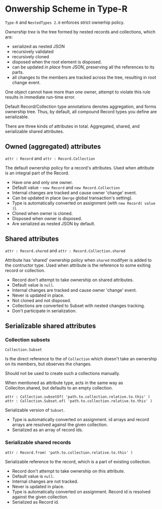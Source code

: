 # Onwership Scheme in Type-R

`Type-R` and `NestedTypes 2.0` enforces strict ownerhip policy.

*Ownership tree* is the tree formed by nested records and collections, which are:
- serialized as nested JSON
- recursively validated
- recursively cloned
- disposed when the root element is disposed.
- can be updated _in place_ from JSON, preserving all the references to its parts.
- all changes to the members are tracked across the tree, resulting in root change event.

One object cannot have more than one owner, attempt to violate this rule results 
in immediate run-time error.

Default Record/Collection type annotations denotes aggregation, and forms ownership tree.
Thus, by default, all compound Record types you define are serializable.

There are three kinds of attributes in total. Aggregated, shared, and serializable shared attributes. 

## Owned (aggregated) attributes

`attr : Record` and `attr : Record.Collection`

The default ownership policy for a record's attributes.
Used when attribute is an integral part of the Record.    

- Have one and only one owner.
- Default value - `new Record` and `new Record.Collection`
- Internal changes are tracked and cause owner 'change' event.  
- Can be updated in place (`merge` global transaction's setting).
- Type is automatically converted on assignment (with `new Record( value )`).
- Cloned when owner is cloned.
- Disposed when owner is disposed.
- Are serialized as nested JSON by default.

## Shared attributes

`attr : Record.shared` and `attr : Record.Collection.shared`

Attribute has 'shared' ownership policy when `shared` modifyer is added to the contructor type.
Used when attribute is the reference to some exiting record or collection.

- Record don't attempt to take ownership on shared attributes.
- Default value is `null`.
- Internal changes are tracked and cause owner 'change' event.
- Never is updated in place.
- Not cloned and not disposed.
- Collections are converted to Subset with nested changes tracking.
- Don't participate in serialization.

## Serializable shared attributes
### Collection subsets

`Collection.Subset`

Is the direct reference to the of `Collection` which doesn't take an ownership on its members, but observes the changes.

Should not be used to create such a collections manually.

When mentioned as attribute type, acts in the same way as Colleciton.shared, but defaults to an empty collection.

`attr : Collection.subsetOf( 'path.to.collection.relative.to.this' )`
`attr : Collection.Subset.of( 'path.to.collection.relative.to.this' )`

Serializable version of `Subset`.

- Type is automatically converted on assignment. id arrays and record arrays are resolved against the given collection. 
- Serialized as an array of record ids. 

### Serializable shared records

`attr : Record.from( 'path.to.collection.relative.to.this' )`

Serializable reference to the record, which is a part of existing collection.

- Record don't attempt to take ownership on this attribute.
- Default value is `null`.
- Internal changes are not tracked.
- Never is updated in place.
- Type is automatically converted on assignment. Record id is resolved against the given collection.
- Serialized as Record id.